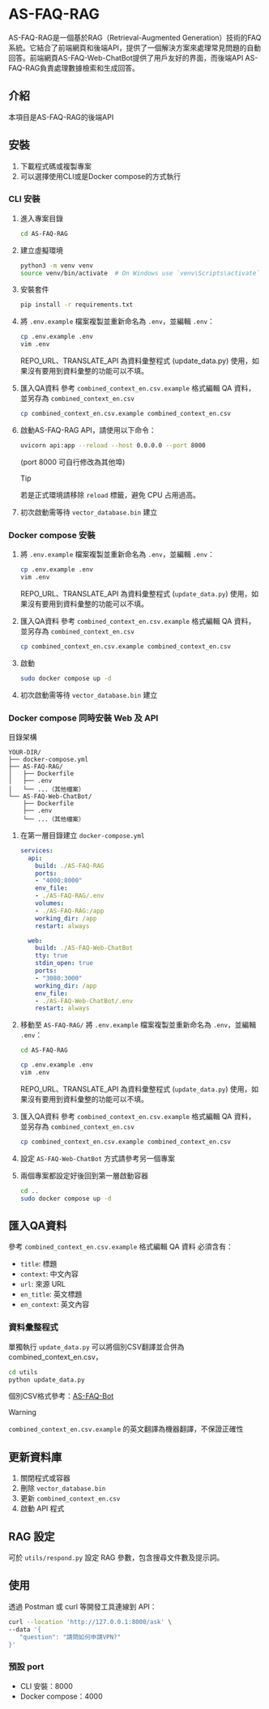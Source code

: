 # AS-FAQ-RAG

AS-FAQ-RAG是一個基於RAG（Retrieval-Augmented Generation）技術的FAQ系統。它結合了前端網頁和後端API，提供了一個解決方案來處理常見問題的自動回答。前端網頁AS-FAQ-Web-ChatBot提供了用戶友好的界面，而後端API AS-FAQ-RAG負責處理數據檢索和生成回答。


## 介紹
本項目是AS-FAQ-RAG的後端API

## 安裝
1. 下載程式碼或複製專案
2. 可以選擇使用CLI或是Docker compose的方式執行

### CLI 安裝
1. 進入專案目錄
   ```bash
   cd AS-FAQ-RAG
   ```

2. 建立虛擬環境
   ```bash
   python3 -m venv venv
   source venv/bin/activate  # On Windows use `venv\Scripts\activate`
   ```

3. 安裝套件
   ```bash
   pip install -r requirements.txt
   ```

4. 將 `.env.example` 檔案複製並重新命名為 `.env`，並編輯 `.env`：
   ```bash
   cp .env.example .env
   vim .env
   ``` 
   REPO_URL、TRANSLATE_API 為資料彙整程式 (update_data.py) 使用，如果沒有要用到資料彙整的功能可以不填。

5. 匯入QA資料
   參考 `combined_context_en.csv.example` 格式編輯 QA 資料，
   並另存為 `combined_context_en.csv`
   ```bash
   cp combined_context_en.csv.example combined_context_en.csv
   ``` 

6. 啟動AS-FAQ-RAG API，請使用以下命令：
   ```bash
   uvicorn api:app --reload --host 0.0.0.0 --port 8000
   ```
   (port 8000 可自行修改為其他埠)
   > [!TIP] 
   > 若是正式環境請移除 `reload` 標籤，避免 CPU 占用過高。

7. 初次啟動需等待 `vector_database.bin` 建立

### Docker compose 安裝
1. 將 `.env.example` 檔案複製並重新命名為 `.env`，並編輯 `.env`：
   ```bash
   cp .env.example .env
   vim .env
   ``` 
   REPO_URL、TRANSLATE_API 為資料彙整程式 (`update_data.py`) 使用，如果沒有要用到資料彙整的功能可以不填。 

2. 匯入QA資料
   參考 `combined_context_en.csv.example` 格式編輯 QA 資料，
   並另存為 `combined_context_en.csv`
   ```bash
   cp combined_context_en.csv.example combined_context_en.csv
   ``` 

3. 啟動
   ```bash
   sudo docker compose up -d
   ``` 

4. 初次啟動需等待 `vector_database.bin` 建立

### Docker compose 同時安裝 Web 及 API
目錄架構
```plain text
YOUR-DIR/
├── docker-compose.yml
├── AS-FAQ-RAG/
│   ├── Dockerfile
│   ├── .env
│   └── ...（其他檔案）
└── AS-FAQ-Web-ChatBot/
    ├── Dockerfile
    ├── .env
    └── ...（其他檔案）
```
1. 在第一層目錄建立 `docker-compose.yml`
    ```yaml
    services:
      api:
        build: ./AS-FAQ-RAG
        ports:
        - "4000:8000"
        env_file:
        - ./AS-FAQ-RAG/.env
        volumes:
        - ./AS-FAQ-RAG:/app
        working_dir: /app
        restart: always

      web:
        build: ./AS-FAQ-Web-ChatBot
        tty: true
        stdin_open: true
        ports:
        - "3080:3000"
        working_dir: /app
        env_file:
        - ./AS-FAQ-Web-ChatBot/.env
        restart: always
    ```

2. 移動至 `AS-FAQ-RAG/` 將 `.env.example` 檔案複製並重新命名為 `.env`，並編輯 `.env`：
   ```bash
   cd AS-FAQ-RAG
   ``` 
   ```bash
   cp .env.example .env
   vim .env
   ``` 
   REPO_URL、TRANSLATE_API 為資料彙整程式 (`update_data.py`) 使用，如果沒有要用到資料彙整的功能可以不填。 

2. 匯入QA資料
   參考 `combined_context_en.csv.example` 格式編輯 QA 資料，
   並另存為 `combined_context_en.csv`
   ```bash
   cp combined_context_en.csv.example combined_context_en.csv
   ``` 

3. 設定 `AS-FAQ-Web-ChatBot` 方式請參考另一個專案

4. 兩個專案都設定好後回到第一層啟動容器
   ```bash
   cd ..
   sudo docker compose up -d
   ``` 

## 匯入QA資料
參考 `combined_context_en.csv.example` 格式編輯 QA 資料
必須含有：
- `title`: 標題
- `context`: 中文內容
- `url`: 來源 URL
- `en_title`: 英文標題
- `en_context`: 英文內容

### 資料彙整程式
單獨執行 `update_data.py` 可以將個別CSV翻譯並合併為 combined_context_en.csv，
```bash
cd utils
python update_data.py
```
個別CSV格式參考：[AS-FAQ-Bot](https://github.com/AS-AIGC/AS-FAQ-Bot/tree/main/data/source)  
> [!WARNING]
> `combined_context_en.csv.example` 的英文翻譯為機器翻譯，不保證正確性

## 更新資料庫
1. 關閉程式或容器
2. 刪除 `vector_database.bin`
3. 更新 `combined_context_en.csv`
4. 啟動 API 程式

## RAG 設定
可於 `utils/respond.py` 設定 RAG 參數，包含搜尋文件數及提示詞。

## 使用
透過 Postman 或 curl 等開發工具連線到 API：
```bash
curl --location 'http://127.0.0.1:8000/ask' \
--data '{
   "question": "請問如何申請VPN?"
}'
```
### 預設 port
- CLI 安裝：8000
- Docker compose：4000
